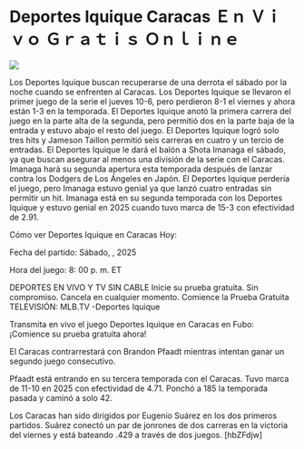 # Deportes Iquique Caracas Ｅｎ Ｖｉｖｏ Ｇｒａｔｉｓ Ｏｎｌｉｎｅ  
  
  
[![](https://i.imgur.com/qSNzIqt.png)](https://movie.rssnews.media/oFYDPxx.php)  
  
Los Deportes Iquique buscan recuperarse de una derrota el sábado por la noche cuando se enfrenten al Caracas. Los Deportes Iquique se llevaron el primer juego de la serie el jueves 10-6, pero perdieron 8-1 el viernes y ahora están 1-3 en la temporada. El Deportes Iquique anotó la primera carrera del juego en la parte alta de la segunda, pero permitió dos en la parte baja de la entrada y estuvo abajo el resto del juego. El Deportes Iquique logró solo tres hits y Jameson Taillon permitió seis carreras en cuatro y un tercio de entradas. El Deportes Iquique le dará el balón a Shota Imanaga el sábado, ya que buscan asegurar al menos una división de la serie con el Caracas. Imanaga hará su segunda apertura esta temporada después de lanzar contra los Dodgers de Los Ángeles en Japón. El Deportes Iquique perdería el juego, pero Imanaga estuvo genial ya que lanzó cuatro entradas sin permitir un hit. Imanaga está en su segunda temporada con los Deportes Iquique y estuvo genial en 2025 cuando tuvo marca de 15-3 con efectividad de 2.91.

Cómo ver Deportes Iquique en Caracas Hoy:

Fecha del partido: Sábado, , 2025

Hora del juego: 8: 00 p. m. ET

DEPORTES EN VIVO Y TV SIN CABLE
Inicie su prueba gratuita. Sin compromiso. Cancela en cualquier momento.
Comience la Prueba Gratuita
TELEVISIÓN: MLB.TV -Deportes Iquique

Transmita en vivo el juego Deportes Iquique en Caracas en Fubo: ¡Comience su prueba gratuita ahora! 

El Caracas contrarrestará con Brandon Pfaadt mientras intentan ganar un segundo juego consecutivo.

Pfaadt está entrando en su tercera temporada con el Caracas. Tuvo marca de 11-10 en 2025 con efectividad de 4.71. Ponchó a 185 la temporada pasada y caminó a solo 42.

Los Caracas han sido dirigidos por Eugenio Suárez en los dos primeros partidos. Suárez conectó un par de jonrones de dos carreras en la victoria del viernes y está bateando .429 a través de dos juegos. [hbZFdjw]